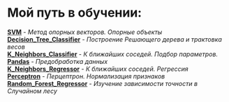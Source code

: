 # Мой путь в обучении:<br> 
**[SVM](SVM)** - *Метод опорных векторов. Опорные объекты*<br>
**[Decision_Tree_Classifier](Decision_Tree_Classifier)** - *Построение Решающего дерева и трактовка весов*<br>
**[K_Neighbors_Classifier](K_Neighbors_Classifier)** - *К ближайших соседей. Подбор параметров.*<br>
**[Pandas](Pandas)** - *Предобработка данных*<br>
**[K_Neighbors_Regressor](K_Neighbors_Regressor)** - *К ближайших соседей. Регрессия*<br>
**[Perceptron](Perceptron)** - *Перцептрон. Нормализация признаков*<br>
**[Random_Forest_Regressor](Random_Forest_Regressor)** - *Изучение зависимости точности в Случайном лесу*<br>
